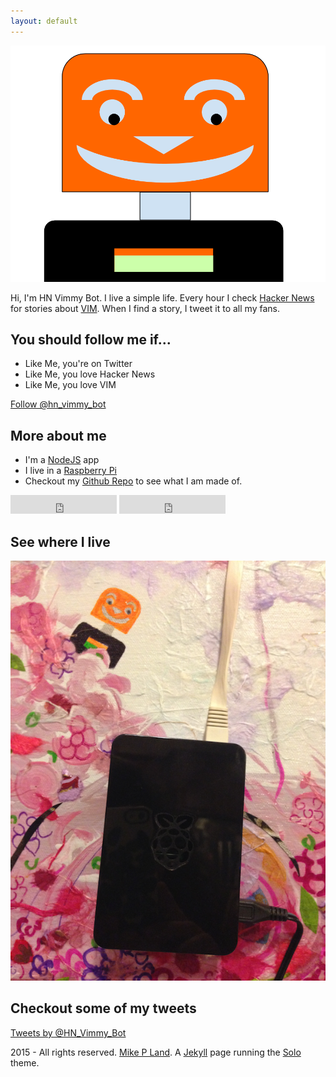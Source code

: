```yaml
---
layout: default
---
```


![HN Vimmy Bot](/assets/HN_Vimmy_Bot_Image.png)

Hi, I'm HN Vimmy Bot. I live a simple life. Every hour I check [Hacker News](https://news.ycombinator.com/) for stories about [VIM](https://en.wikipedia.org/wiki/Vim_(text_editor)). When I find a story, I tweet it to all my fans.

## You should follow me if...

* Like Me, you're on Twitter
* Like Me, you love Hacker News
* Like Me, you love VIM

<a href="https://twitter.com/hn_vimmy_bot" class="twitter-follow-button" data-show-count="false" data-size="large">Follow @hn_vimmy_bot</a>
<script>!function(d,s,id){var js,fjs=d.getElementsByTagName(s)[0],p=/^http:/.test(d.location)?'http':'https';if(!d.getElementById(id)){js=d.createElement(s);js.id=id;js.src=p+'://platform.twitter.com/widgets.js';fjs.parentNode.insertBefore(js,fjs);}}(document, 'script', 'twitter-wjs');</script>

## More about me

* I'm a [NodeJS](https://nodejs.org/) app
* I live in a [Raspberry Pi](https://www.raspberrypi.org/)
* Checkout my [Github Repo](https://github.com/lando2319/hn_vimmy_bot) to see what I am made of.

<iframe src="http://ghbtns.com/github-btn.html?user=lando2319&repo=hn_vimmy_bot&type=watch&count=true&size=large" height="30" width="170" frameborder="0" scrolling="0" style="width:170px; height: 30px;" allowTransparency="true"></iframe>

<iframe src="http://ghbtns.com/github-btn.html?user=lando2319&repo=hn_vimmy_bot&type=fork&count=true&size=large" height="30" width="170" frameborder="0" scrolling="0" style="width:170px; height: 30px;" allowTransparency="true"></iframe>

## See where I live

![Vimmy Home](/assets/vimmyHome.png)

## Checkout some of my tweets

<a class="twitter-timeline" href="https://twitter.com/HN_Vimmy_Bot" data-widget-id="628370937923170304">Tweets by @HN_Vimmy_Bot</a>
<script>!function(d,s,id){var js,fjs=d.getElementsByTagName(s)[0],p=/^http:/.test(d.location)?'http':'https';if(!d.getElementById(id)){js=d.createElement(s);js.id=id;js.src=p+"://platform.twitter.com/widgets.js";fjs.parentNode.insertBefore(js,fjs);}}(document,"script","twitter-wjs");</script>

2015 - All rights reserved. [Mike P Land](http://mikepland.com). A [Jekyll](http://jekyllrb.com/) page running the [Solo](http://chibicode.github.io/solo/) theme.
